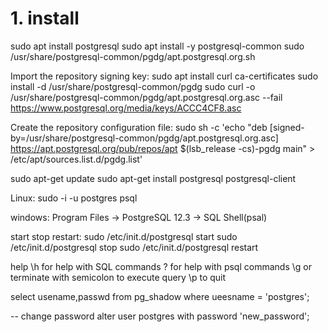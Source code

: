 
# 1. install
sudo apt install postgresql
sudo apt install -y postgresql-common
sudo /usr/share/postgresql-common/pgdg/apt.postgresql.org.sh


Import the repository signing key:
sudo apt install curl ca-certificates
sudo install -d /usr/share/postgresql-common/pgdg
sudo curl -o /usr/share/postgresql-common/pgdg/apt.postgresql.org.asc --fail https://www.postgresql.org/media/keys/ACCC4CF8.asc

Create the repository configuration file:
sudo sh -c 'echo "deb [signed-by=/usr/share/postgresql-common/pgdg/apt.postgresql.org.asc] https://apt.postgresql.org/pub/repos/apt $(lsb_release -cs)-pgdg main" > /etc/apt/sources.list.d/pgdg.list'

sudo apt-get update
sudo apt-get install postgresql postgresql-client

Linux:
sudo -i -u postgres
psql

windows:
Program Files ->  PostgreSQL 12.3 -> SQL Shell(psal)

start stop restart:
sudo /etc/init.d/postgresql start
sudo /etc/init.d/postgresql stop
sudo /etc/init.d/postgresql restart


help
\h for help with SQL commands
\? for help with psql commands
\g  or terminate with semicolon to execute query
\p to quit

select usename,passwd
from pg_shadow
where ueesname = 'postgres';

-- change password
alter user postgres with password 'new_password';

